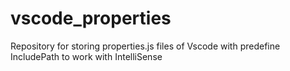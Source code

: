 # vscode_properties
Repository for storing properties.js files of Vscode with predefine IncludePath to work with IntelliSense

